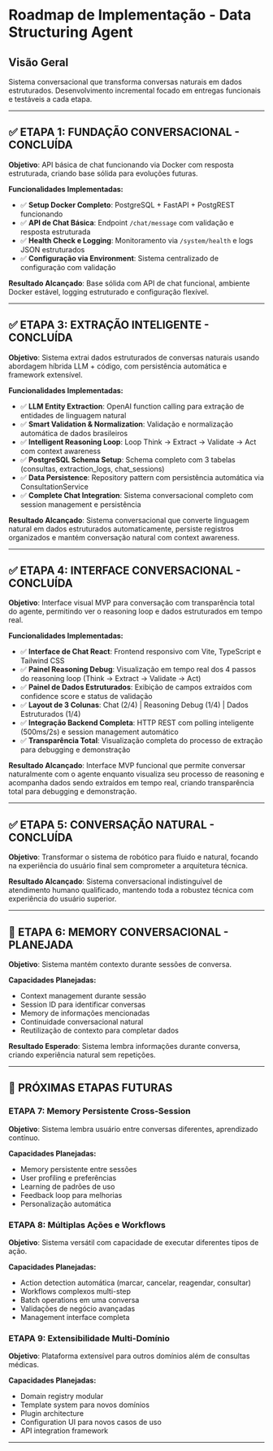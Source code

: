 # Roadmap de Implementação - Data Structuring Agent

## Visão Geral

Sistema conversacional que transforma conversas naturais em dados estruturados. Desenvolvimento incremental focado em entregas funcionais e testáveis a cada etapa.

---

## ✅ **ETAPA 1: FUNDAÇÃO CONVERSACIONAL - CONCLUÍDA**

**Objetivo**: API básica de chat funcionando via Docker com resposta estruturada, criando base sólida para evoluções futuras.

**Funcionalidades Implementadas:**
- ✅ **Setup Docker Completo**: PostgreSQL + FastAPI + PostgREST funcionando
- ✅ **API de Chat Básica**: Endpoint `/chat/message` com validação e resposta estruturada  
- ✅ **Health Check e Logging**: Monitoramento via `/system/health` e logs JSON estruturados
- ✅ **Configuração via Environment**: Sistema centralizado de configuração com validação

**Resultado Alcançado**: Base sólida com API de chat funcional, ambiente Docker estável, logging estruturado e configuração flexível.

---

## ✅ **ETAPA 3: EXTRAÇÃO INTELIGENTE - CONCLUÍDA**

**Objetivo**: Sistema extrai dados estruturados de conversas naturais usando abordagem híbrida LLM + código, com persistência automática e framework extensível.

**Funcionalidades Implementadas:**
- ✅ **LLM Entity Extraction**: OpenAI function calling para extração de entidades de linguagem natural
- ✅ **Smart Validation & Normalization**: Validação e normalização automática de dados brasileiros
- ✅ **Intelligent Reasoning Loop**: Loop Think → Extract → Validate → Act com context awareness
- ✅ **PostgreSQL Schema Setup**: Schema completo com 3 tabelas (consultas, extraction_logs, chat_sessions)
- ✅ **Data Persistence**: Repository pattern com persistência automática via ConsultationService
- ✅ **Complete Chat Integration**: Sistema conversacional completo com session management e persistência

**Resultado Alcançado**: Sistema conversacional que converte linguagem natural em dados estruturados automaticamente, persiste registros organizados e mantém conversação natural com context awareness.

---

## ✅ **ETAPA 4: INTERFACE CONVERSACIONAL - CONCLUÍDA**

**Objetivo**: Interface visual MVP para conversação com transparência total do agente, permitindo ver o reasoning loop e dados estruturados em tempo real.

**Funcionalidades Implementadas:**
- ✅ **Interface de Chat React**: Frontend responsivo com Vite, TypeScript e Tailwind CSS
- ✅ **Painel Reasoning Debug**: Visualização em tempo real dos 4 passos do reasoning loop (Think → Extract → Validate → Act)
- ✅ **Painel de Dados Estruturados**: Exibição de campos extraídos com confidence score e status de validação
- ✅ **Layout de 3 Colunas**: Chat (2/4) | Reasoning Debug (1/4) | Dados Estruturados (1/4)
- ✅ **Integração Backend Completa**: HTTP REST com polling inteligente (500ms/2s) e session management automático
- ✅ **Transparência Total**: Visualização completa do processo de extração para debugging e demonstração

**Resultado Alcançado**: Interface MVP funcional que permite conversar naturalmente com o agente enquanto visualiza seu processo de reasoning e acompanha dados sendo extraídos em tempo real, criando transparência total para debugging e demonstração.

---

## ✅ **ETAPA 5: CONVERSAÇÃO NATURAL - CONCLUÍDA**

**Objetivo**: Transformar o sistema de robótico para fluido e natural, focando na experiência do usuário final sem comprometer a arquitetura técnica.

**Resultado Alcançado**: Sistema conversacional indistinguível de atendimento humano qualificado, mantendo toda a robustez técnica com experiência do usuário superior.

---

## 🎯 **ETAPA 6: MEMORY CONVERSACIONAL - PLANEJADA**

**Objetivo**: Sistema mantém contexto durante sessões de conversa.

**Capacidades Planejadas:**
- Context management durante sessão
- Session ID para identificar conversas
- Memory de informações mencionadas
- Continuidade conversacional natural
- Reutilização de contexto para completar dados

**Resultado Esperado**: Sistema lembra informações durante conversa, criando experiência natural sem repetições.

---

## 🔮 **PRÓXIMAS ETAPAS FUTURAS**

### **ETAPA 7: Memory Persistente Cross-Session**
**Objetivo**: Sistema lembra usuário entre conversas diferentes, aprendizado contínuo.

**Capacidades Planejadas:**
- Memory persistente entre sessões
- User profiling e preferências
- Learning de padrões de uso
- Feedback loop para melhorias
- Personalização automática

### **ETAPA 8: Múltiplas Ações e Workflows**
**Objetivo**: Sistema versátil com capacidade de executar diferentes tipos de ação.

**Capacidades Planejadas:**
- Action detection automática (marcar, cancelar, reagendar, consultar)
- Workflows complexos multi-step
- Batch operations em uma conversa
- Validações de negócio avançadas
- Management interface completa

### **ETAPA 9: Extensibilidade Multi-Domínio**
**Objetivo**: Plataforma extensível para outros domínios além de consultas médicas.

**Capacidades Planejadas:**
- Domain registry modular
- Template system para novos domínios
- Plugin architecture
- Configuration UI para novos casos de uso
- API integration framework

---